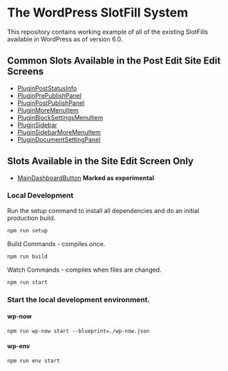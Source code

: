 # The WordPress SlotFill System

This repository contains working example of all of the existing SlotFills available in WordPress as of version 6.0.

## Common Slots Available in the Post Edit Site Edit Screens

-   [PluginPostStatusInfo](https://developer.wordpress.org/block-editor/reference-guides/slotfills/plugin-post-status-info/)
-   [PluginPrePublishPanel](https://developer.wordpress.org/block-editor/reference-guides/slotfills/plugin-pre-publish-panel/)
-   [PluginPostPublishPanel](https://developer.wordpress.org/block-editor/reference-guides/slotfills/plugin-post-publish-panel/)
-   [PluginMoreMenuItem](https://developer.wordpress.org/block-editor/reference-guides/slotfills/plugin-more-menu-item/)
-   [PluginBlockSettingsMenuItem](https://developer.wordpress.org/block-editor/reference-guides/slotfills/plugin-block-settings-menu-item/)
-   [PluginSidebar](https://developer.wordpress.org/block-editor/reference-guides/slotfills/plugin-sidebar/)
-   [PluginSidebarMoreMenuItem](https://developer.wordpress.org/block-editor/reference-guides/slotfills/plugin-sidebar-more-menu-item/)
-   [PluginDocumentSettingPanel](https://developer.wordpress.org/block-editor/reference-guides/slotfills/plugin-document-setting-panel/)

## Slots Available in the Site Edit Screen Only

-   [MainDashboardButton](https://developer.wordpress.org/block-editor/reference-guides/slotfills/main-dashboard-button/#post-editor-example) **Marked as experimental**

### Local Development

Run the setup command to install all dependencies and do an initial production build.

```js
npm run setup
```

Build Commands - compiles once.

```js
npm run build
```

Watch Commands - compiles when files are changed.

```js
npm run start
```

### Start the local development environment.

#### wp-now

```
npm run wp-now start --blueprint=./wp-now.json
```

#### wp-env

```
npm run env start
```
